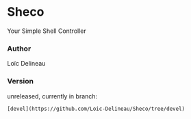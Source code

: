 # Sheco
Your Simple Shell Controller

### Author
Loïc Delineau

### Version
unreleased, currently in branch: 
```
[devel](https://github.com/Loic-Delineau/Sheco/tree/devel)
```



